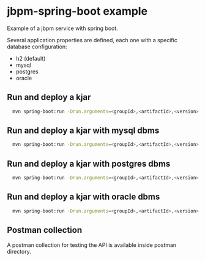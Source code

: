 jbpm-spring-boot example
=============================

Example of a jbpm service with spring boot.

Several application.properties are defined, each one with a specific database configuration:
 - h2 (default)
 - mysql
 - postgres
 - oracle


## Run and deploy a kjar

```bash
  mvn spring-boot:run -Drun.arguments=<groupId>,<artifactId>,<version>
```

## Run and deploy a kjar with mysql dbms

```bash
  mvn spring-boot:run -Drun.arguments=<groupId>,<artifactId>,<version> -Pmysql
```

## Run and deploy a kjar with postgres dbms

```bash
  mvn spring-boot:run -Drun.arguments=<groupId>,<artifactId>,<version> -Ppostgres
```

## Run and deploy a kjar with oracle dbms

```bash
  mvn spring-boot:run -Drun.arguments=<groupId>,<artifactId>,<version> -Poracle
```

## Postman collection

A postman collection for testing the API is available inside postman directory.